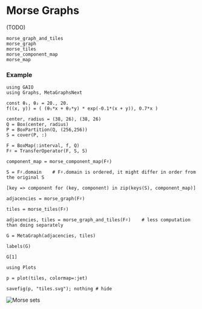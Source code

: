 # Morse Graphs

(TODO)

```@docs; canonical=false
morse_graph_and_tiles
morse_graph
morse_tiles
morse_component_map
morse_map
```

### Example

```@example 1
using GAIO 
using Graphs, MetaGraphsNext

const θ₁, θ₂ = 20., 20.
f((x, y)) = ( (θ₁*x + θ₂*y) * exp(-0.1*(x + y)), 0.7*x )

center, radius = (38, 26), (38, 26)
Q = Box(center, radius)
P = BoxPartition(Q, (256,256))
S = cover(P, :)

F = BoxMap(:interval, f, Q)
F♯ = TransferOperator(F, S, S)
```

```@example 1
component_map = morse_component_map(F♯)
```

```@example 1
S = F♯.domain    # F♯.domain is ordered, it might differ in order from the original S
```

```@example 1
[key => component for (key, component) in zip(keys(S), component_map)]
```

```@example 1
adjacencies = morse_graph(F♯)
```

```@example 1
tiles = morse_tiles(F♯)
```

```@example 1
adjacencies, tiles = morse_graph_and_tiles(F♯)    # less computation than doing separately
```

```@example 1
G = MetaGraph(adjacencies, tiles)
```

```@example 1
labels(G)
```

```@example 1
G[1]
```

```@example 1
using Plots

p = plot(tiles, colormap=:jet)

savefig(p, "tiles.svg"); nothing # hide
```

![Morse sets](tiles.svg)
